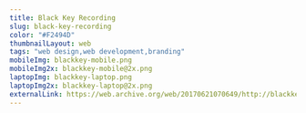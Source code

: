 ```yaml
---
title: Black Key Recording
slug: black-key-recording
color: "#F2494D"
thumbnailLayout: web
tags: "web design,web development,branding"
mobileImg: blackkey-mobile.png
mobileImg2x: blackkey-mobile@2x.png
laptopImg: blackkey-laptop.png
laptopImg2x: blackkey-laptop@2x.png
externalLink: https://web.archive.org/web/20170621070649/http://blackkeyrecording.com/
---
```

